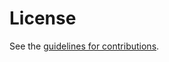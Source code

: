 # License

See the
[guidelines for contributions](https://github.com/jariarkko/draft-eimpact-arch-considerations/blob/main/CONTRIBUTING.md).
